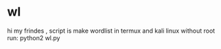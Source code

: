 # wl
hi my frindes , script is make wordlist in termux and kali linux without root run: python2 wl.py
